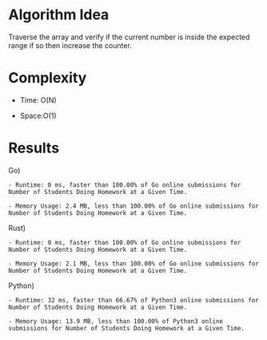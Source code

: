 # Algorithm Idea

Traverse the array and verify if the current number is inside the expected range if so then increase the counter.

# Complexity

- Time: O(N)

- Space:O(1)

# Results

Go)

    - Runtime: 0 ms, faster than 100.00% of Go online submissions for Number of Students Doing Homework at a Given Time.

    - Memory Usage: 2.4 MB, less than 100.00% of Go online submissions for Number of Students Doing Homework at a Given Time.

Rust)

    - Runtime: 0 ms, faster than 100.00% of Go online submissions for Number of Students Doing Homework at a Given Time.

    - Memory Usage: 2.1 MB, less than 100.00% of Go online submissions for Number of Students Doing Homework at a Given Time.

Python)

    - Runtime: 32 ms, faster than 66.67% of Python3 online submissions for Number of Students Doing Homework at a Given Time.

    - Memory Usage: 13.9 MB, less than 100.00% of Python3 online submissions for Number of Students Doing Homework at a Given Time.